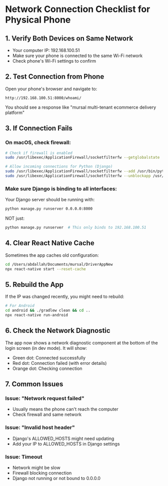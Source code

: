 # Network Connection Checklist for Physical Phone

## 1. Verify Both Devices on Same Network
- Your computer IP: 192.168.100.51
- Make sure your phone is connected to the same Wi-Fi network
- Check phone's Wi-Fi settings to confirm

## 2. Test Connection from Phone
Open your phone's browser and navigate to:
```
http://192.168.100.51:8000/whoami/
```

You should see a response like "mursal multi-tenant ecommerce delivery platform"

## 3. If Connection Fails

### On macOS, check firewall:
```bash
# Check if firewall is enabled
sudo /usr/libexec/ApplicationFirewall/socketfilterfw --getglobalstate

# Allow incoming connections for Python (Django)
sudo /usr/libexec/ApplicationFirewall/socketfilterfw --add /usr/bin/python3
sudo /usr/libexec/ApplicationFirewall/socketfilterfw --unblockapp /usr/bin/python3
```

### Make sure Django is binding to all interfaces:
Your Django server should be running with:
```bash
python manage.py runserver 0.0.0.0:8000
```
NOT just:
```bash
python manage.py runserver  # This only binds to 192.168.100.51
```

## 4. Clear React Native Cache
Sometimes the app caches old configuration:
```bash
cd /Users/abdallah/Documents/mursal/DriverAppNew
npx react-native start --reset-cache
```

## 5. Rebuild the App
If the IP was changed recently, you might need to rebuild:
```bash
# For Android
cd android && ./gradlew clean && cd ..
npx react-native run-android
```

## 6. Check the Network Diagnostic
The app now shows a network diagnostic component at the bottom of the login screen (in dev mode).
It will show:
- Green dot: Connected successfully
- Red dot: Connection failed (with error details)
- Orange dot: Checking connection

## 7. Common Issues

### Issue: "Network request failed"
- Usually means the phone can't reach the computer
- Check firewall and same network

### Issue: "Invalid host header"
- Django's ALLOWED_HOSTS might need updating
- Add your IP to ALLOWED_HOSTS in Django settings

### Issue: Timeout
- Network might be slow
- Firewall blocking connection
- Django not running or not bound to 0.0.0.0